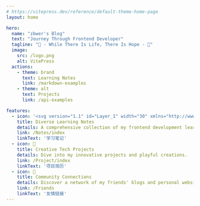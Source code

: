 ```yaml
---
# https://vitepress.dev/reference/default-theme-home-page
layout: home

hero:
  name: "zbwer's Blog"
  text: "Journey Through Frontend Developer"
  tagline: "🌱 - While There Is Life, There Is Hope - 🌟"
  image:
    src: /logo.png
    alt: VitePress
  actions:
    - theme: brand
      text: Learning Notes
      link: /markdown-examples
    - theme: alt
      text: Projects
      link: /api-examples

features:
  - icon: '<svg version="1.1" id="Layer_1" width="30" xmlns="http://www.w3.org/2000/svg" xmlns:xlink="http://www.w3.org/1999/xlink" x="0px" y="0px" viewBox="0 0 512 512" enable-background="new 0 0 512 512" xml:space="preserve"><linearGradient id="SVGID_1_" gradientUnits="userSpaceOnUse" x1="311.8838" y1="403.77" x2="311.8838" y2="49.0871" class="gradient-element">	<stop offset="0" class="primary-color-gradient" style="stop-color: #d500f9"></stop>	<stop offset="1" class="secondary-color-gradient" style="stop-color: #ffea00"></stop></linearGradient><path fill="url(#SVGID_1_)" d="M455.2,56.9v355.7H168.5v-20.4c0-31.1,31.1-56.3,69.4-56.3h0c40.8,0,74-26.9,74-60.1V136	c0-47.3,47.2-85.6,105.4-85.6h29.9C451.7,50.4,455.2,53.3,455.2,56.9z"></path><path d="M454.9,39.5H168.5c-4.4,0-8,3.6-8,8v365.8c0,4.4,3.6,8,8,8h286.4c4.4,0,8-3.6,8-8V47.5C462.9,43.1,459.4,39.5,454.9,39.5z	 M446.9,405.3H176.5V55.5h270.4V405.3z M228.9,131.7c0-4.4,3.6-8,8-8h149.6c4.4,0,8,3.6,8,8s-3.6,8-8,8H236.9	C232.5,139.7,228.9,136.1,228.9,131.7z M228.9,192.3c0-4.4,3.6-8,8-8h149.6c4.4,0,8,3.6,8,8s-3.6,8-8,8H236.9	C232.5,200.3,228.9,196.7,228.9,192.3z M228.9,252.9c0-4.4,3.6-8,8-8h149.6c4.4,0,8,3.6,8,8s-3.6,8-8,8H236.9	C232.5,260.9,228.9,257.3,228.9,252.9z M110.5,358.5v-95.3V87.5c0-4.4,3.6-8,8-8h24.9c4.4,0,8,3.6,8,8s-3.6,8-8,8h-16.9v167.6v95.3	c0,4.4-3.6,8-8,8S110.5,362.9,110.5,358.5z M412.9,438.1v15.2c0,4.4-3.6,8-8,8H118.5c-4.4,0-8-3.6-8-8v-64.9c0-4.4,3.6-8,8-8	s8,3.6,8,8v56.9h270.4v-7.2c0-4.4,3.6-8,8-8S412.9,433.7,412.9,438.1z"></path><path d="M39.9,94.9c0-14.6,11.8-26.4,26.4-26.4c4.4,0,8,3.6,8,8s-3.6,8-8,8c-5.7,0-10.4,4.7-10.4,10.4s4.7,10.4,10.4,10.4	c4.4,0,8,3.6,8,8s-3.6,8-8,8C51.8,121.3,39.9,109.4,39.9,94.9z M90.9,366.5h43c4.4,0,8-3.6,8-8s-3.6-8-8-8h-43c-4.4,0-8,3.6-8,8	S86.5,366.5,90.9,366.5z M149,380.5H38.6c-4.4,0-8,3.6-8,8s3.6,8,8,8H149c4.4,0,8-3.6,8-8S153.5,380.5,149,380.5z"></path></svg>'
    title: Diverse Learning Notes
    details: A comprehensive collection of my frontend development learning notes.
    link: /Notes/index
    linkText: '学习笔记'
  - icon: 🦄
    title: Creative Tech Projects
    details: Dive into my innovative projects and playful creations.
    link: /Project/index
    linkText: '项目简历'
  - icon: 👫
    title: Community Connections
    details: Discover a network of my friends' blogs and personal websites.
    link: /Friends
    linkText: '友情链接'
---
```


<template></template>
<script></script>

<style>
  :root {
    --vp-home-hero-name-color: transparent;
    --vp-home-hero-name-background: -webkit-linear-gradient(120deg, #bd34fe, #41d1ff);
  }
</style>
